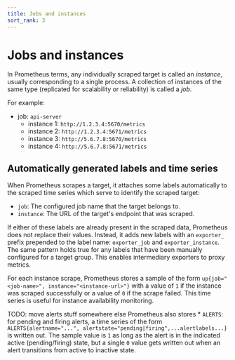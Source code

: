 ```yaml
---
title: Jobs and instances
sort_rank: 3
---
```


# Jobs and instances

In Prometheus terms, any individually scraped target is called an _instance_,
usually corresponding to a single process. A collection of instances of the
same type (replicated for scalability or reliability) is called a _job_.

For example:

   * job: `api-server`
      * instance 1: `http://1.2.3.4:5670/metrics`
      * instance 2: `http://1.2.3.4:5671/metrics`
      * instance 3: `http://5.6.7.8:5670/metrics`
      * instance 4: `http://5.6.7.8:5671/metrics`

## Automatically generated labels and time series

When Prometheus scrapes a target, it attaches some labels automatically to the
scraped time series which serve to identify the scraped target:

* `job`: The configured job name that the target belongs to.
* `instance`: The URL of the target's endpoint that was scraped.

If either of these labels are already present in the scraped data, Prometheus
does not replace their values. Instead, it adds new labels with an `exporter_`
prefix prepended to the label name: `exporter_job` and `exporter_instance`. The
same pattern holds true for any labels that have been manually configured for a
target group. This enables intermediary exporters to proxy metrics.

For each instance scrape, Prometheus stores a sample of the form
`up{job="<job-name>", instance="<instance-url>"}` with a value of `1` if the
instance was scraped successfully or a value of `0` if the scrape failed. This
time series is useful for instance availability monitoring.


TODO: move alerts stuff somewhere else
Prometheus also stores * `ALERTS`: for pending and firing alerts, a time series of the form `ALERTS{alertname="...", alertstate="pending|firing",...alertlabels...}` is written out. The sample value is `1` as long as the alert is in the indicated active (pending/firing) state, but a single `0` value gets written out when an alert transitions from active to inactive state.
